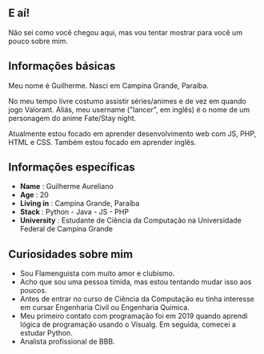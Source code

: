 ## E aí!

Não sei como você chegou aqui, mas vou tentar mostrar para você um pouco sobre mim.

## Informações básicas

Meu nome é Guilherme. Nasci em Campina Grande, Paraíba.

No meu tempo livre costumo assistir séries/animes e de vez em quando jogo Valorant. Aliás, meu username ("lancer", em inglês) é o nome de um personagem do anime Fate/Stay night.

Atualmente estou focado em aprender desenvolvimento web com JS, PHP, HTML e CSS. Também estou focado em aprender inglês.

## Informações específicas

* **Name** : Guilherme Aureliano
* **Age** : 20
* **Living in** : Campina Grande, Paraíba
* **Stack** : Python - Java - JS - PHP
* **University** : Estudante de Ciência da Computação na Universidade Federal de Campina Grande

## Curiosidades sobre mim

* Sou Flamenguista com muito amor e clubismo.
* Acho que sou uma pessoa tímida, mas estou tentando mudar isso aos poucos.
* Antes de entrar no curso de Ciência da Computação eu tinha interesse em cursar Engenharia Civil ou Engenharia Química.
* Meu primeiro contato com programação foi em 2019 quando aprendi lógica de programação usando o Visualg. Em seguida, comecei a estudar Python.
* Analista profissional de BBB.
